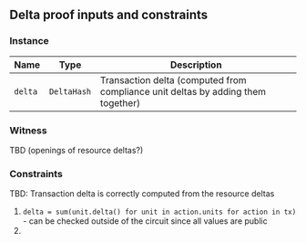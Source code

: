 ## Delta proof inputs and constraints

### Instance

|Name|Type|Description|
|-|-|-|
|`delta`|`DeltaHash`|Transaction delta (computed from compliance unit deltas by adding them together)

### Witness

TBD (openings of resource deltas?)

### Constraints

TBD: Transaction delta is correctly computed from the resource deltas
1. `delta = sum(unit.delta() for unit in action.units for action in tx)` - can be checked outside of the circuit since all values are public
2. 